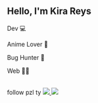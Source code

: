 ## Hello, I'm Kira Reys 
<p> Dev 💻 </p>
<p> Anime Lover 🤩 </p> 
<p> Bug Hunter 🔫 </p>
<p> Web 🐱‍💻</p> <br>
follow pzl ty
<a href="https://discord.com/"><img src="https://img.shields.io/badge/Discord-Kira%20Reys%232749-blue?style=plastic&logo=discord.svg" /> </a>
<a href="https://instagram.com/kira.reys"><img src="https://img.shields.io/badge/Instagram-Kira%20Reys-purple?style=plastic&logo=instagram"/> </a>



